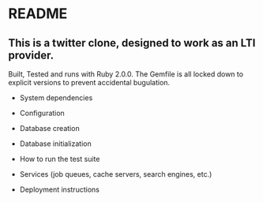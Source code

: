 README
======

This is a twitter clone, designed to work as an LTI provider.
-------------------------------------------------------------

Built, Tested and runs with Ruby 2.0.0.  The Gemfile is all locked
down to explicit versions to prevent accidental bugulation.

* System dependencies

* Configuration

* Database creation

* Database initialization

* How to run the test suite

* Services (job queues, cache servers, search engines, etc.)

* Deployment instructions

